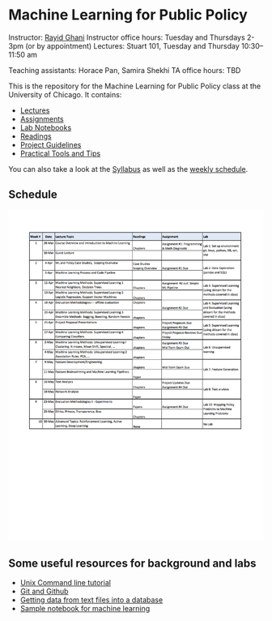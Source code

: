 # Machine Learning for Public Policy

Instructor: [Rayid Ghani](http://www.rayidghani.com)
Instructor office hours:	Tuesday and Thursdays 2-3pm (or by appointment)
Lectures:	Stuart 101, Tuesday and Thursday 10:30–11:50 am

Teaching assistants:	Horace Pan, Samira Shekhi
TA office hours:	TBD



This is the repository for the Machine Learning for Public Policy class at the University of Chicago. It contains:
* [Lectures](Lectures/)
* [Assignments](Assignments/)
* [Lab Notebooks](labs/)
* [Readings](Readings/)
* [Project Guidelines](Project/)
* [Practical Tools and Tips](Practical%20CTips/)

You can also take a look at the [Syllabus](syllabus.pdf) as well as the [weekly schedule](schedule.pdf).

## Schedule

![](schedule-updated.png?raw=true)

## Some useful resources for background and labs

* [Unix Command line tutorial](https://github.com/dssg/hitchhikers-guide/tree/master/curriculum/command-line-tools)
* [Git and Github](https://github.com/dssg/hitchhikers-guide/tree/master/curriculum/git-and-github)
* [Getting data from text files into a database](https://github.com/dssg/hitchhikers-guide/tree/master/curriculum/csv-to-db)
* [Sample notebook for machine learning](https://github.com/dssg/hitchhikers-guide/blob/master/curriculum/machine-learning/machine_learning_clean.ipynb)


